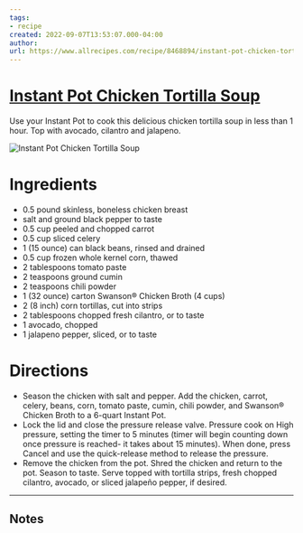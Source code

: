 ```yaml
---
tags: 
- recipe 
created: 2022-09-07T13:53:07.000-04:00
author: 
url: https://www.allrecipes.com/recipe/8468894/instant-pot-chicken-tortilla-soup/ 
---
```


# [Instant Pot Chicken Tortilla Soup](https://www.allrecipes.com/recipe/8468894/instant-pot-chicken-tortilla-soup/)

Use your Instant Pot to cook this delicious chicken tortilla soup in less than 1 hour. Top with avocado, cilantro and jalapeno.

![Instant Pot Chicken Tortilla Soup](https://www.allrecipes.com/thmb/2VLrQKAUpBcpFG_GcLuF4AKt86o=/1500x0/filters:no_upscale():max_bytes(150000):strip_icc()/Instant-Pot-Chicken-Tortilla-Soup-4x3-1-16de2971b42e4a1782f758456c25040f.jpg)

# Ingredients

- 0.5 pound skinless, boneless chicken breast
- salt and ground black pepper to taste
- 0.5 cup peeled and chopped carrot
- 0.5 cup sliced celery
- 1 (15 ounce) can black beans, rinsed and drained
- 0.5 cup frozen whole kernel corn, thawed
- 2 tablespoons tomato paste
- 2 teaspoons ground cumin
- 2 teaspoons chili powder
- 1 (32 ounce) carton Swanson® Chicken Broth (4 cups)
- 2 (8 inch) corn tortillas, cut into strips
- 2 tablespoons chopped fresh cilantro, or to taste
- 1 avocado, chopped
- 1 jalapeno pepper, sliced, or to taste

# Directions

- Season the chicken with salt and pepper. Add the chicken, carrot, celery, beans, corn, tomato paste, cumin, chili powder, and Swanson® Chicken Broth to a 6-quart Instant Pot.
- Lock the lid and close the pressure release valve. Pressure cook on High pressure, setting the timer to 5 minutes (timer will begin counting down once pressure is reached- it takes about 15 minutes). When done, press Cancel and use the quick-release method to release the pressure.
- Remove the chicken from the pot. Shred the chicken and return to the pot. Season to taste. Serve topped with tortilla strips, fresh chopped cilantro, avocado, or sliced jalapeño pepper, if desired.

-----

## Notes
